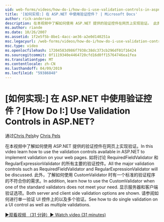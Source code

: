```yaml
---
uid: web-forms/videos/how-do-i/how-do-i-use-validation-controls-in-aspnet
title: '[如何实现:] 在 ASP.NET 中使用验证控件？ | Microsoft Docs'
author: rick-anderson
description: 在本视频中了解如何使用 ASP.NET 提供的验证控件在网页上实现验证。 此类的所有主要的验证控件...
ms.author: riande
ms.date: 10/26/2007
ms.assetid: 1f2e5f5b-8be1-4acc-ae36-a2e0d140251a
msc.legacyurl: /web-forms/videos/how-do-i/how-do-i-use-validation-controls-in-aspnet
msc.type: video
ms.openlocfilehash: 17204583d986f7938c38dc373cb296df01f16424
ms.sourcegitcommit: 0f1119340e4464720cfd16d0ff15764746ea1fea
ms.translationtype: MT
ms.contentlocale: zh-CN
ms.lasthandoff: 04/09/2019
ms.locfileid: "59386848"
---
```

# <a name="how-do-i--use-validation-controls-in-aspnet"></a><span data-ttu-id="edbdc-105">[如何实现:] 在 ASP.NET 中使用验证控件？</span><span class="sxs-lookup"><span data-stu-id="edbdc-105">[How Do I:]  Use Validation Controls in ASP.NET?</span></span>

<span data-ttu-id="edbdc-106">通过[Chris Pels](https://twitter.com/chrispels)</span><span class="sxs-lookup"><span data-stu-id="edbdc-106">by [Chris Pels](https://twitter.com/chrispels)</span></span>

<span data-ttu-id="edbdc-107">在本视频中了解如何使用 ASP.NET 提供的验证控件在网页上实现验证。</span><span class="sxs-lookup"><span data-stu-id="edbdc-107">In this video learn how to use the validation controls available in ASP.NET to implement validation on your web pages.</span></span> <span data-ttu-id="edbdc-108">如将讨论 RequiredFieldValidator 和 RegularExpressionValidator 的所有主要的验证控件。</span><span class="sxs-lookup"><span data-stu-id="edbdc-108">All the major validation controls such as RequiredFieldValidator and RegularExpressionValidator will be discussed.</span></span> <span data-ttu-id="edbdc-109">此外，了解如何使用 CustomValidator 时有一个标准的验证程序的不符合你的需求。</span><span class="sxs-lookup"><span data-stu-id="edbdc-109">In addition, learn how to use the CustomValidator when one of the standard validators does not meet your need.</span></span> <span data-ttu-id="edbdc-110">显示服务器和客户端验证选项。</span><span class="sxs-lookup"><span data-stu-id="edbdc-110">Both server and client side validation options are shown.</span></span> <span data-ttu-id="edbdc-111">请参阅如何进行单一验证 UI 控件上的以及多个验证。</span><span class="sxs-lookup"><span data-stu-id="edbdc-111">See how to do single validation on a UI control as well as multiple validations.</span></span>

[<span data-ttu-id="edbdc-112">&#9654;观看视频 （31 分钟）</span><span class="sxs-lookup"><span data-stu-id="edbdc-112">&#9654; Watch video (31 minutes)</span></span>](https://channel9.msdn.com/Blogs/ASP-NET-Site-Videos/how-do-i-use-validation-controls-in-aspnet)
